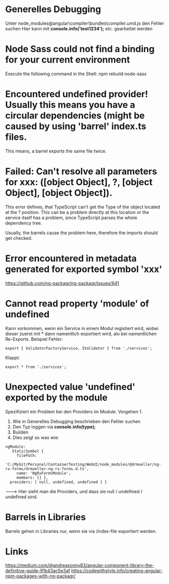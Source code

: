 # Generelles Debugging
Unter node_modules\@angular\compiler\bundles\compiler.umd.js den Fehler suchen
Hier kann mit __console.info('test1234');__ etc. gearbeitet werden

# Node Sass could not find a binding for your current environment
Execute the following command in the Shell: 
npm rebuild node-sass

# Encountered undefined provider! Usually this means you have a circular dependencies (might be caused by using 'barrel' index.ts files.
This means, a barrel exports the same file twice.

# Failed: Can't resolve all parameters for xxx: ([object Object], ?, [object Object], [object Object]).
This error defines, that TypeScript can't get the Type of the object located at the ? position.
This can be a problem directly at this location or the service itself has a problem, since TypeScript parses the whole dependency tree.

Usually, the barrels cause the problem here, therefore the imports should get checked. 

# Error encountered in metadata generated for exported symbol 'xxx'
https://github.com/ng-packagr/ng-packagr/issues/641

# Cannot read property 'module' of undefined
Kann vorkommen, wenn ein Service in einem Modul registiert wird, wobei dieser zuerst mit * dann namentlich exportiert wird, alo bei namentlichen Re-Exports.
Beispiel Fehler:
```
export { ValidatorFactoryService, IValidator } from './services';
```

Klappt:
```
export * from './services';
```

# Unexpected value 'undefined' exported by the module 
Spezifiziert ein Problem bei den Providers im Module. Vorgehen 1.
1. Wie in Generelles Debugging beschrieben den Fehler suchen
1. Den Typ loggen via __console.info(type);__
1. Builden
1. Dies zeigt so was wie:
```
ngModule:
   StaticSymbol {
     filePath:
      'C:/MyGit/Personal/ContainerTesting/WebUI/node_modules/@drmueller/ng-rx-forms/drmueller-ng-rx-forms.d.ts',
     name: 'NgRxFormsModule',
     members: [] },
  providers: [ null, undefined, undefined ] }
```
---> Hier sieht man die Providers, und dass sie null / undefined / undefined sind.


# Barrels in Libraries
Barrels gehen in Libraries nur, wenn sie via /index-file exportiert werden.


# Links
https://medium.com/@andreasonny83/angular-component-library-the-definitive-guide-91b43ac5e3af 
https://codewithstyle.info/creating-angular-npm-packages-with-ng-packagr/ 
